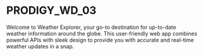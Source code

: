 # PRODIGY_WD_03
Welcome to Weather Explorer, your go-to destination for up-to-date weather information around the globe. This user-friendly web app combines powerful APIs with sleek design to provide you with accurate and real-time weather updates in a snap.
